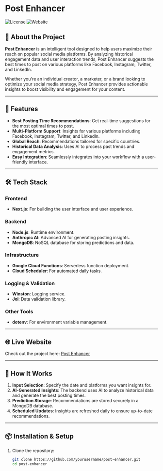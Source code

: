 # Post Enhancer

[![License](https://img.shields.io/badge/license-MIT-green)](LICENSE)
[![Website](https://img.shields.io/badge/website-live-blue)](https://post-enhancer-app-dot-dailysync-backend-service.et.r.appspot.com/)

## 🚀 About the Project

**Post Enhancer** is an intelligent tool designed to help users maximize their reach on popular social media platforms. By analyzing historical engagement data and user interaction trends, Post Enhancer suggests the best times to post on various platforms like Facebook, Instagram, Twitter, and LinkedIn. 

Whether you're an individual creator, a marketer, or a brand looking to optimize your social media strategy, Post Enhancer provides actionable insights to boost visibility and engagement for your content.

---

## 🌟 Features

- **Best Posting Time Recommendations**: Get real-time suggestions for the most optimal times to post.
- **Multi-Platform Support**: Insights for various platforms including Facebook, Instagram, Twitter, and LinkedIn.
- **Global Reach**: Recommendations tailored for specific countries.
- **Historical Data Analysis**: Uses AI to process past trends and engagement metrics.
- **Easy Integration**: Seamlessly integrates into your workflow with a user-friendly interface.

---

## 🛠️ Tech Stack

### Frontend
- **Next.js**: For building the user interface and user experience.

### Backend
- **Node.js**: Runtime environment.
- **Anthropic AI**: Advanced AI for generating posting insights.
- **MongoDB**: NoSQL database for storing predictions and data.

### Infrastructure
- **Google Cloud Functions**: Serverless function deployment.
- **Cloud Scheduler**: For automated daily tasks.

### Logging & Validation
- **Winston**: Logging service.
- **Joi**: Data validation library.

### Other Tools
- **dotenv**: For environment variable management.

---

## 🌐 Live Website

Check out the project here: [Post Enhancer](https://post-enhancer-app-dot-dailysync-backend-service.et.r.appspot.com/)

---

## 📖 How It Works

1. **Input Selection**: Specify the date and platforms you want insights for.
2. **AI-Generated Insights**: The backend uses AI to analyze historical data and generate the best posting times.
3. **Prediction Storage**: Recommendations are stored securely in a MongoDB database.
4. **Scheduled Updates**: Insights are refreshed daily to ensure up-to-date recommendations.

---

## 📦 Installation & Setup

1. Clone the repository:
   ```bash
   git clone https://github.com/yourusername/post-enhancer.git
   cd post-enhancer
